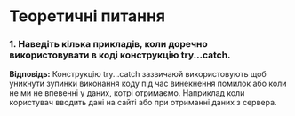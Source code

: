# **Теоретичні питання**

### **1. Наведіть кілька прикладів, коли доречно використовувати в коді конструкцію try...catch.**

**Відповідь:**
Конструкцію try...catch зазвичаюй використовують щоб уникнути зупинки виконання коду під час винекнення помилок або коли не ми не впевенні у даних, котрі отримаємо. Наприклад коли користувач вводить дані на сайті або при отриманні даних з сервера.
